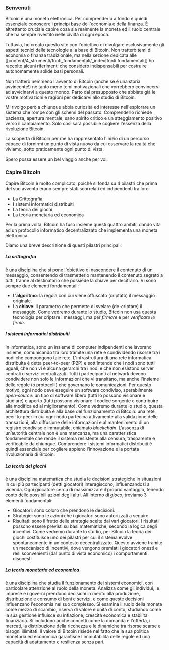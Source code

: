 
### Benvenuti

Bitcoin è una moneta elettronica. Per comprenderlo a fondo è quindi essenziale conoscere i principi base dell'economia e della finanza. È altrettanto cruciale capire cosa sia realmente la moneta ed il ruolo centrale che ha sempre rivestito nelle civiltà di ogni epoca.

Tuttavia, ho creato questo sito con l'obiettivo di divulgare esclusivamente gli aspetti tecnici delle tecnologie alla base di Bitcoin. Non tratterò temi di economia o finanza tradizionale, ma nella sezione dedicata alle [[content/4_strumenti/fonti_fondamentali/_index|fonti fondamentali]] ho raccolto alcuni riferimenti che considero indispensabili per costruire autonomamente solide basi personali.

Non tratterò nemmeno l'avvento di Bitcoin (anche se è una storia avvincente!) nè tanto meno temi motivazionali che vorrebbero convincervi ad avvicinarvi a questo mondo. Parto dal presupposto che abbiate già le vostre motivazioni e ragioni per dedicarvi allo studio di Bitcoin.

Mi rivolgo però a chiunque abbia curiosità ed interesse nell'esplorare un sistema che rompe con gli schemi del passato. Comprenderlo richiede pazienza, apertura mentale, sano spirito critico e un atteggiamento positivo verso il cambiamento. Solo così sarà possibile cogliere l'essenza della rivoluzione Bitcoin.

La scoperta di Bitcoin per me ha rappresentato l'inizio di un percorso capace di fornirmi un punto di vista nuovo da cui osservare la realtà che viviamo, sotto praticamente ogni punto di vista.

Spero possa essere un bel viaggio anche per voi.

### Capire Bitcoin

Capire Bitcoin è molto complicato, poichè si fonda su 4 pilastri che prima del suo avvento erano sempre stati scorrelati ed indipendenti tra loro:
- La Crittografia
- I sistemi informatici distribuiti
- La teoria dei giochi
- La teoria monetaria ed economica

Per la prima volta, Bitcoin ha fuso insieme questi quattro ambiti, dando vita ad un protocollo informatico decentralizzato che implementa una moneta elettronica.

Diamo una breve descrizione di questi pilastri principali:

##### La crittografia
è una disciplina che si pone l'obiettivo di nascondere il contenuto di un messaggio, consentendo di trasmetterlo mantenendo il contenuto segreto a tutti, tranne al destinatario che possiede la chiave per decifrarlo.
Vi sono sempre due elementi fondamentali:
- L'**algoritmo**: la regola con cui viene offuscato (criptato) il messaggio originale.
- La **chiave**: il parametro che permette di svelare (de-criptare) il messaggio.
Come vedremo durante lo studio, Bitcoin non usa questa tecnologia per criptare i messaggi, ma per *firmare* e per *verificare le firme*.

##### I sistemi informatici distribuiti
In informatica, sono un insieme di computer indipendenti che lavorano insieme, comunicando tra loro tramite una rete e condividendo risorse tra i nodi che compongono tale rete. L'infrastruttura di una rete informatica distribuita è detta peer-to-peer (P2P) e sott'intende che i nodi sono tutti uguali, che non vi è alcuna gerarchi tra i nodi e che non esistono server centrali o servizi centralizzati.
Tutti i partecipanti al network devono condividere non solo le informazioni che vi transitano, ma anche l'insieme delle regole (o protocolli) che governano le comunicazioni. Per questo motivo, ogni nodo deve eseguire un software condiviso, sperabilmente *open-source*: un tipo di software libero (tutti lo possono visionare e studiare) e aperto (tutti possono visionare il codice sorgente e contribuire alla modifica ed al miglioramento).
Come vedremo durante lo studio, questa architettura distribuita è alla base del funzionamento di Bitcoin: una rete peer-to-peer in cui ogni nodo partecipa attivamente alla validazione delle transazioni, alla diffusione delle informazioni e al mantenimento di un registro condiviso e immutabile, chiamato _blockchain_. L’assenza di un’autorità centrale non è una mancanza, ma una caratteristica fondamentale che rende il sistema resistente alla censura, trasparente e verificabile da chiunque. Comprendere i sistemi informatici distribuiti è quindi essenziale per cogliere appieno l’innovazione e la portata rivoluzionaria di Bitcoin.

##### La teoria dei giochi
è una disciplina matematica che studia le decisioni strategiche in situazioni in cui più partecipanti (detti giocatori) interagiscono, influenzandosi a vicenda. Ogni giocatore cerca di massimizzare il proprio vantaggio, tenendo conto delle possibili azioni degli altri.
All'interno di *gioco*, troviamo 3 elementi fondamentali:
- Giocatori: sono coloro che prendono le decisioni.
- Strategie: sono le azioni che i giocatori sono autorizzati a seguire.
- Risultati: sono il frutto delle strategie scelte dai vari giocatori. I risultati possono essere previsti su basi matematiche, secondo la logica degli incentivi.
Come vedremo durante lo studio, per Bitcoin la teoria dei giochi costituisce uno dei pilastri per cui il sistema evolve spontaneamente in un contesto decentralizzato. Questo avviene tramite un meccanisco di incentivi, dove vengono premiati i giocatori onesti e resi sconvenienti (dal punto di vista economico) i comportamenti disonesti

##### La teoria monetaria ed economica
è una disciplina che studia il funzionamento dei sistemi economici, con particolare attenzione al ruolo della moneta. Analizza come gli individui, le imprese e i governi prendono decisioni in merito alla produzione, distribuzione e consumo di beni e servizi, e come queste decisioni influenzano l'economia nel suo complesso.
Si esamina il ruolo della moneta come mezzo di scambio, riserva di valore e unità di conto, studiando come la sua gestione influisce su inflazione, crescita economica e stabilità finanziaria. Si includono anche concetti come la domanda e l'offerta, i mercati, la distribuzione della ricchezza e le dinamiche tra risorse scarse e bisogni illimitati.
Il valore di Bitcoin risiede nel fatto che la sua politica monetaria ed economica garantisce l'immutabilità delle regole ed una capacità di adattamento e resilienza senza pari.


